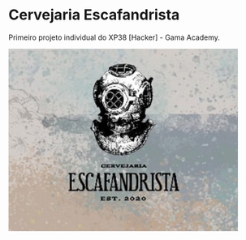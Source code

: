 # Cervejaria Escafandrista 

Primeiro projeto individual do XP38 [Hacker] - Gama Academy.

<img src="/skafan.png" alt="Cervejaria Escafandrista"/>

